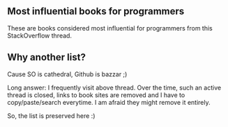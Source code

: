 Most influential books for programmers
---
These are books considered most influential for programmers from this StackOverflow thread.


Why another list?
---
Cause SO is cathedral, Github is bazzar ;)

Long answer: I frequently visit above thread. Over the time, such an active thread is closed, links to book sites are removed and I have to copy/paste/search everytime. I am afraid they might remove it entirely.

So, the list is preserved here :)